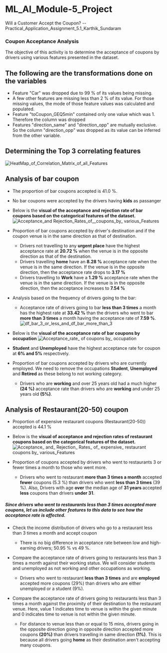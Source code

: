 # ML_AI_Module-5_Project
Will a Customer Accept the Coupon? -- Practical_Application_Assignment_5.1_Karthik_Sundaram
### Coupon Acceptance Analysis

The objective of this activity is to determine the acceptance of coupons by drivers using various features presented in the dataset.

## The following are the transformations done on the variables
* Feature "Car" was dropped due to 99 % of its values being missing.
* A few other features are missing less than 2 % of its value. For those missing values, the mode of those feature values was calculated and populated. 
* Feature "toCoupon_GEQ5min" contained only one value which was 1. Therefore the column was dropped
* Features "direction_same" and "direction_opp" are mutually exclusive. So the column "direction_opp" was dropped as its value can be inferred from the other variable.

## Determining the Top 3 correlating features
![HeatMap_of_Correlation_Matrix_of_all_Features](https://github.com/karthiksundaram80/ML_AI_Module-5_Project/assets/42277105/d1cbdcc3-9315-403b-8143-d8c81e82f7cd)


## Analysis of bar coupon
* The proportion of bar coupons accepted is 41.0 %.
* No bar coupons were accepted by the drivers having <b>kids</b> as passanger
* Below is the <b>visual of the acceptance and rejection rate of bar coupons based on the categorical features of the dataset.</b>
![Acceptance_and Rejection_Rates_of__coupons_by_ various_Features](https://github.com/karthiksundaram80/ML_AI_Module-5_Project/assets/42277105/3a002f15-9ab1-4f19-a2f7-931ceaf921a8)


* Proportion of bar coupons accepted by driver's destination and if the coupon venue is in the same direction as that of destination.
  - Drivers not travelling to any <b>urgent place</b> have the highest acceptance rate at <b> 20.72 %</b> when the venue is in the opposite direction as that of the destination.
  - Drivers travelling <b>home</b> have an <b>8.28 %</b> acceptance rate when the venue is in the same direction. If the venue is in the opposite direction, then the acceptance rate drops to <b>3.17 %</b>
  - Drivers travelling to <b>Work</b> have a <b>1.29 %</b> acceptance rate when the venue is in the same direction. If the venue is in the opposite direction, then the acceptance increases to <b>7.54 %</b>
  
* Analysis based on the frequency of drivers going to the bar:
  - Acceptance rate of drivers going to bar <b>less than 3 times</b> a month has the highest rate at <b>33.42 %</b> than the drivers who went to bar <b>more than 3 times</b> a month having the acceptance rate of <b>7.59 %</b>.
  ![df_bar_3_or_less_and_df_bar_more_than_3](https://github.com/karthiksundaram80/ML_AI_Module-5_Project/assets/42277105/45b45bc8-c019-4421-bc54-38ad8c2f5ea5)

* Below is the <b> visual of the acceptance rate of bar coupons by occupation</b>
  ![Acceptance_rate_ of _coupons_ by_ occupation](https://github.com/karthiksundaram80/ML_AI_Module-5_Project/assets/42277105/19d3ceb2-472e-440e-974b-b0dbbfd6a8d2)



* <b>Student</b> and <b>Unemployed</b> have the highest acceptance rate for coupon at <b>6% and 5%</b> respectively.
* Proportion of bar coupons accepted by drivers who are currently employed. We need to remove the occupations <b>Student</b>, <b>Unemployed</b> and <b>Retired</b> as these belong to not working category.
  - Drivers who are <b>working</b> and over 25 years old had a much higher <b>(24 %)</b> acceptance rate than drivers who are <b>working</b> and under 25 years old <b>(5%)</b>.

## Analysis of Restaurant(20-50) coupon
* Proportion of expensive restaurant coupons (Restaurant(20-50)) accepted is 44.1 %
* Below is the <b>visual of acceptance and rejection rates of restaurant coupons based on the categorical features of the dataset.</b>
![Acceptance_ and_ Rejection_ Rates_ of_ expensive_ restaurant _coupons_ by_ various_Features](https://github.com/karthiksundaram80/ML_AI_Module-5_Project/assets/42277105/181df3da-a781-49f3-996f-97c3106f42c7)
 

* Proportion of coupons accepted by drivers who went to restaurants 3 or fewer times a month to those who went more.
  - Drivers who went to restaurant <b>more than 3 times a month</b> accepted <b>fewer</b> coupons (5.3 %) than drivers who went <b>less than 3 times</b> (39 %). Also,
    Drivers with age <b>over</b> the median age of <b>31 years </b> accepted <b>less</b> coupons than drivers <b>under 31</b>.
    
 ##### Since drivers who went to restaurants less than 3 times accepted more coupons, let us include other features to this data to see how the acceptance rate is affected.
 * Check the income distribution of drivers who go to a restaurant less than 3 times a month and accept coupon
   - There is no big difference in acceptance rate between low and high-earning drivers; 50.95 % vs 49 %.
     
 * Compare the acceptance rate of drivers going to restaurants less than 3 times a month against their working status. We will consider students and unemployed as not working and other occupations as working.
   - Drivers who went to restaurant <b>less than 3 times</b> and are <b>employed</b> accepted more coupons (29%) than drivers who are either unemployed or a student (9%).
     
 *  Compare the acceptance rate of drivers going to restaurants less than 3 times a month against the proximity of their destination to the restaurant venue. Here, value 1 indicates time to venue is within the given minute and 0 indicates time to venue is not within the given minute.
    - For distance to venue less than or equal to 15 mins, drivers going in the opposite direction going in opposite direction accepted more coupons <b>(20%)</b> than drivers travelling in same direction <b>(1%)</b>. This is because all drivers going <b>home</b> as their destination aren't accepting many coupons.
